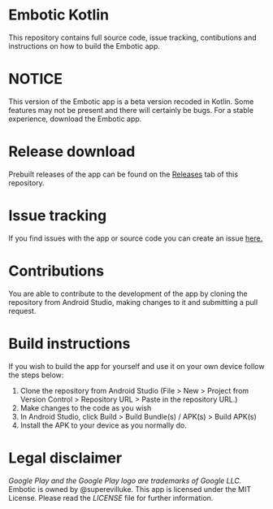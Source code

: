 # Embotic Kotlin
 
This repository contains full source code, issue tracking, contibutions and instructions on how to build the Embotic app.

# NOTICE

This version of the Embotic app is a beta version recoded in Kotlin. Some features may not be present and there will certainly be bugs. For a stable experience, download the Embotic app.

# Release download

Prebuilt releases of the app can be found on the [Releases](https://github.com/xdlivecat/EmboticKotlin/releases) tab of this repository.

# Issue tracking

If you find issues with the app or source code you can create an issue [here.](https://github.com/xdlivecat/EmboticKotlin/issues)

# Contributions

You are able to contribute to the development of the app by cloning the repository from Android Studio, making changes to it and submitting a pull request.

# Build instructions

If you wish to build the app for yourself and use it on your own device follow the steps below:

1. Clone the repository from Android Studio (File > New > Project from Version Control > Repository URL > Paste in the repository URL.)
2. Make changes to the code as you wish
3. In Android Studio, click Build > Build Bundle(s) / APK(s) > Build APK(s)
4. Install the APK to your device as you normally do.

# Legal disclaimer

*Google Play and the Google Play logo are trademarks of Google LLC.* Embotic is owned by @superevilluke. This app is licensed under the MIT License. Please read the *LICENSE* file for further information.

